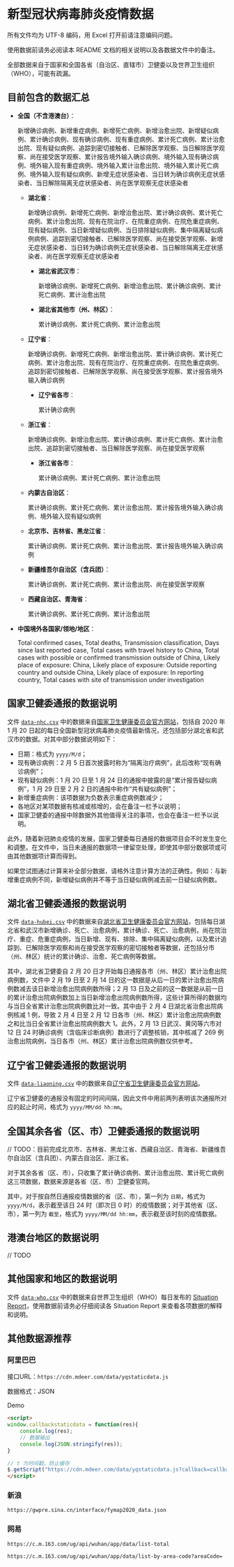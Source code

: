 # 新型冠状病毒肺炎疫情数据

所有文件均为 UTF-8 编码，用 Excel 打开前请注意编码问题。

使用数据前请务必阅读本 README 文档的相关说明以及各数据文件中的备注。

全部数据来自于国家和全国各省（自治区、直辖市）卫健委以及世界卫生组织（WHO），可能有疏漏。

## 目前包含的数据汇总

- **全国（不含港澳台）**：
  
  新增确诊病例、新增重症病例、新增死亡病例、新增治愈出院、新增疑似病例、累计确诊病例、现有确诊病例、现有重症病例、累计死亡病例、累计治愈出院、现有疑似病例、追踪到密切接触者、已解除医学观察、当日解除医学观察、尚在接受医学观察、累计报告境外输入确诊病例、境外输入现有确诊病例、境外输入现有重症病例、境外输入累计治愈出院、境外输入累计死亡病例、境外输入现有疑似病例、新增无症状感染者、当日转为确诊病例无症状感染者、当日解除隔离无症状感染者、尚在医学观察无症状感染者

  - **湖北省**：
    
    新增确诊病例、新增死亡病例、新增治愈出院、累计确诊病例、累计死亡病例、累计治愈出院、现有在院治疗、在院重症病例、在院危重症病例、现有疑似病例、当日新增疑似病例、当日排除疑似病例、集中隔离疑似病例病例、追踪到密切接触者、已解除医学观察、尚在接受医学观察、新增无症状感染者、当日转为确诊病例无症状感染者、当日解除隔离无症状感染者、尚在医学观察无症状感染者

    
    - **湖北省武汉市**：
      
      新增确诊病例、新增死亡病例、新增治愈出院、累计确诊病例、累计死亡病例、累计治愈出院
    
    - **湖北省其他市（州、林区）**：
      
      累计确诊病例、累计死亡病例、累计治愈出院
  
  - **辽宁省**：
    
    新增确诊病例、新增死亡病例、新增治愈出院、累计确诊病例、累计死亡病例、累计治愈出院、现有在院治疗、在院重症病例、在院危重症病例、追踪到密切接触者、已解除医学观察、尚在接受医学观察、累计报告境外输入确诊病例
    
    - **辽宁省各市**：
      
      累计确诊病例
  
  - **浙江省**：
    
    新增确诊病例、新增治愈出院、累计确诊病例、累计死亡病例、累计治愈出院、追踪到密切接触者、当日解除医学观察、尚在接受医学观察
    
    - **浙江省各市**：
      
      累计确诊病例、累计死亡病例、累计治愈出院
  
  - **内蒙古自治区**：
    
    累计确诊病例、累计死亡病例、累计治愈出院、累计报告境外输入确诊病例、境外输入现有疑似病例
  
  - **北京市、吉林省、黑龙江省**：
    
    累计确诊病例、累计死亡病例、累计治愈出院、累计报告境外输入确诊病例
  
  - **新疆维吾尔自治区（含兵团）**：
    
    累计确诊病例、累计死亡病例、累计治愈出院、尚在接受医学观察
  
  - **西藏自治区、青海省**：
    
    累计确诊病例、累计死亡病例、累计治愈出院

- **中国境外各国家/领地/地区**：
  
  Total confirmed cases, Total deaths, Transmission classification, Days since last reported case, Total cases with travel history to China, Total cases with possible or confirmed transmission outside of China, Likely place of exposure: China, Likely place of exposure: Outside reporting country and outside China, Likely place of exposure: In reporting country, Total cases with site of transmission under investigation

## 国家卫健委通报的数据说明

文件 [`data-nhc.csv`](data-nhc.csv) 中的数据来自[国家卫生健康委员会官方网站](http://www.nhc.gov.cn/)，包括自 2020 年 1 月 20 日起的每日全国新型冠状病毒肺炎疫情最新情况，还包括部分湖北省和武汉市的数据。对其中部分数据说明如下：

- 日期：格式为 `yyyy/M/d`；
- 现有确诊病例：2 月 5 日首次披露时称为“隔离治疗病例”，此后改称“现有确诊病例”；
- 现有疑似病例：1 月 20 日至 1 月 24 日的通报中披露的是“累计报告疑似病例”，1 月 29 日至 2 月 2 日的通报中称作“共有疑似病例”；
- 新增重症病例：该项数据为负数表示重症病例数减少；
- 各地区对某项数据有核减或核增的，会在备注一栏予以说明；
- 国家卫健委的通报中除数据外其他值得关注的事项，也会在备注一栏予以说明。

此外，随着新冠肺炎疫情的发展，国家卫健委每日通报的数据项目会不时发生变化和调整。在文件中，当日未通报的数据项一律留空处理，即使其中部分数据项或可由其他数据项计算而得到。

如果您试图通过计算来补全部分数据，请格外注意计算方法的正确性。例如：与新增重症病例不同，新增疑似病例并不等于当日疑似病例减去前一日疑似病例数。

## 湖北省卫健委通报的数据说明

文件 [`data-hubei.csv`](data-hubei.csv) 中的数据来自[湖北省卫生健康委员会官方网站](http://wjw.hubei.gov.cn/)，包括每日湖北省和武汉市新增确诊、死亡、治愈病例，累计确诊、死亡、治愈病例，尚在院治疗、重症、危重症病例，当日新增、现有、排除、集中隔离疑似病例，以及累计追踪到、已解除医学观察和尚在接受医学观察的密切接触者等数据，还包括分市（州、林区）统计的累计确诊、治愈、死亡病例等数据。

其中，湖北省卫健委自 2 月 20 日才开始每日通报各市（州、林区）累计治愈出院病例数，文件中 2 月 19 日至 2 月 14 日的这一数据是从后一日的累计治愈出院病例数减去该日新增治愈出院病例数所得；2 月 13 日及之前的这一数据是从前一日的累计治愈出院病例数加上当日新增治愈出院病例数所得，这些计算所得的数据均与当日全省累计治愈出院病例数比对一致。其中由于 2 月 4 日湖北省治愈出院病例核减 1 例，导致 2 月 4 日至 2 月 12 日各市（州、林区）累计治愈出院病例数之和比当日全省累计治愈出院病例数大 1。此外，2 月 13 日武汉、黄冈等六市对 12 日 24 时确诊病例（含临床诊断病例）数进行了调整核销，其中核减了 269 例治愈出院病例，当日各市（州、林区）累计治愈出院病例数仅供参考。

## 辽宁省卫健委通报的数据说明

文件 [`data-liaoning.csv`](data-liaoning.csv) 中的数据来自[辽宁省卫生健康委员会官方网站](http://wsjk.ln.gov.cn/)。

辽宁省卫健委的通报没有固定的时间间隔，因此文件中用前两列表明该次通报所对应的起止时间，格式为 `yyyy/MM/dd hh:mm`。

## 全国其余各省（区、市）卫健委通报的数据说明

// TODO：目前完成北京市、吉林省、黑龙江省、西藏自治区、青海省、新疆维吾尔自治区（含兵团）、内蒙古自治区、浙江省。

对于其余各省（区、市），只收集了累计确诊病例、累计治愈出院、累计死亡病例这三项数据，数据来源是各省（区、市）卫健委官网。

其中，对于按自然日通报疫情数据的省（区、市），第一列为 `日期`，格式为 `yyyy/M/d`，表示截至该日 24 时（即次日 0 时）的疫情数据；对于其他省（区、市），第一列为 `截至`，格式为 `yyyy/MM/dd hh:mm`，表示截至该时刻的疫情数据。

## 港澳台地区的数据说明

// TODO

## 其他国家和地区的数据说明

文件 [`data-who.csv`](data-who.csv) 中的数据来自世界卫生组织（WHO）每日发布的 [Situation Report](situation_reports)，使用数据前请务必仔细阅读各 Situation Report 来查看各项数据的解释和说明。

## 其他数据源推荐

### 阿里巴巴

接口URL：`https://cdn.mdeer.com/data/yqstaticdata.js`

数据格式：JSON

Demo
```html
<script>
window.callbackstaticdata = function(res){
    console.log(res);
    // 数据输出
    console.log(JSON.stringify(res));
}

// t 为时间戳，防止缓存
$.getScript("https://cdn.mdeer.com/data/yqstaticdata.js?callback=callbackstaticdata&t="+(+new Date));
</script>
```

### 新浪

`https://gwpre.sina.cn/interface/fymap2020_data.json`

### 网易

`https://c.m.163.com/ug/api/wuhan/app/data/list-total`

`https://c.m.163.com/ug/api/wuhan/app/data/list-by-area-code?areaCode=`
